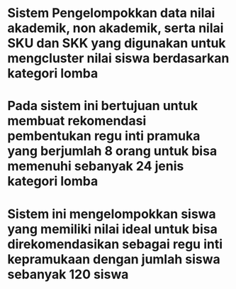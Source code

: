 # Sistem Pengelompokkan data nilai akademik, non akademik, serta nilai SKU dan SKK yang digunakan untuk mengcluster nilai siswa berdasarkan kategori lomba
# Pada sistem ini bertujuan untuk membuat rekomendasi pembentukan regu inti pramuka yang berjumlah 8 orang untuk bisa memenuhi sebanyak 24 jenis kategori lomba
# Sistem ini mengelompokkan siswa yang memiliki nilai ideal untuk bisa direkomendasikan sebagai regu inti kepramukaan dengan jumlah siswa sebanyak 120 siswa
